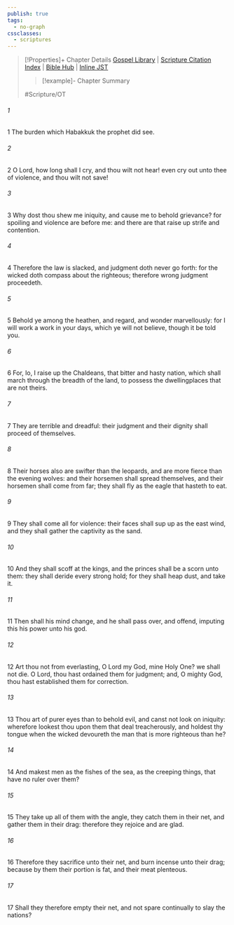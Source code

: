```yaml
---
publish: true
tags:
  - no-graph
cssclasses:
  - scriptures
---
```

>[!Properties]+ Chapter Details
>[Gospel Library](https://churchofjesuschrist.org/study/scriptures/ot/hab/1?lang=eng)    |    [Scripture Citation Index](https://scriptures.byu.edu/#08701::c08701)    |    [Bible Hub](https://biblehub.com/habakkuk/1.htm)    |    [Inline JST](https://scripturetoolbox.com/html/ic/Habakkuk/1.html)
>>[!example]- Chapter Summary
>> 
> 
>
>#Scripture/OT
###### 1
1 The burden which Habakkuk the prophet did see.
###### 2
2 O Lord, how long shall I cry, and thou wilt not hear! even cry out unto thee of violence, and thou wilt not save!
###### 3
3 Why dost thou shew me iniquity, and cause me to behold grievance? for spoiling and violence are before me: and there are that raise up strife and contention.
###### 4
4 Therefore the law is slacked, and judgment doth never go forth: for the wicked doth compass about the righteous; therefore wrong judgment proceedeth.
###### 5
5 Behold ye among the heathen, and regard, and wonder marvellously: for I will work a work in your days, which ye will not believe, though it be told you.
###### 6
6 For, lo, I raise up the Chaldeans, that bitter and hasty nation, which shall march through the breadth of the land, to possess the dwellingplaces that are not theirs.
###### 7
7 They are terrible and dreadful: their judgment and their dignity shall proceed of themselves.
###### 8
8 Their horses also are swifter than the leopards, and are more fierce than the evening wolves: and their horsemen shall spread themselves, and their horsemen shall come from far; they shall fly as the eagle that hasteth to eat.
###### 9
9 They shall come all for violence: their faces shall sup up as the east wind, and they shall gather the captivity as the sand.
###### 10
10 And they shall scoff at the kings, and the princes shall be a scorn unto them: they shall deride every strong hold; for they shall heap dust, and take it.
###### 11
11 Then shall his mind change, and he shall pass over, and offend, imputing this his power unto his god.
###### 12
12 Art thou not from everlasting, O Lord my God, mine Holy One? we shall not die. O Lord, thou hast ordained them for judgment; and, O mighty God, thou hast established them for correction.
###### 13
13 Thou art of purer eyes than to behold evil, and canst not look on iniquity: wherefore lookest thou upon them that deal treacherously, and holdest thy tongue when the wicked devoureth the man that is more righteous than he?
###### 14
14 And makest men as the fishes of the sea, as the creeping things, that have no ruler over them?
###### 15
15 They take up all of them with the angle, they catch them in their net, and gather them in their drag: therefore they rejoice and are glad.
###### 16
16 Therefore they sacrifice unto their net, and burn incense unto their drag; because by them their portion is fat, and their meat plenteous.
###### 17
17 Shall they therefore empty their net, and not spare continually to slay the nations?
